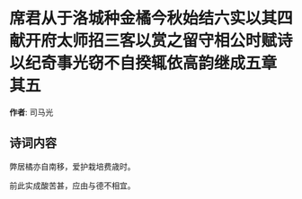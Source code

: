 # 席君从于洛城种金橘今秋始结六实以其四献开府太师招三客以赏之留守相公时赋诗以纪奇事光窃不自揆辄依高韵继成五章  其五

**作者**: 司马光

## 诗词内容

弊居橘亦自南移，爱护栽培费歳时。

前此实成酸苦甚，应由与德不相宜。

